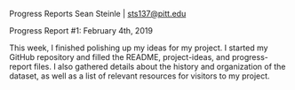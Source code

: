 Progress Reports
Sean Steinle | sts137@pitt.edu

Progress Report #1: February 4th, 2019

This week, I finished polishing up my ideas for my project. I started my GitHub repository and filled the README, project-ideas, and progress-report files.
I also gathered details about the history and organization of the dataset, as well as a list of relevant resources for visitors to my project.